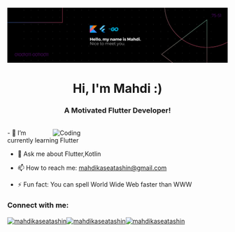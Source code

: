 [![MasterHead](https://github.com/MahdiKaseAtashin/MahdiKaseAtashin/blob/main/banner-2.png)](https://www.instagram.com/mahdi__k3f/)

<h1 align="center">Hi, I'm Mahdi :)</h1>
<h3 align="center">A Motivated Flutter Developer!</h3>
</br>

<!--  profile views!-->
<!-- <p align="left"> <img src="https://komarev.com/ghpvc/?username=MahdiKaseAtashin&label=Profile%20views&color=0e75b6&style=flat" alt="Mahdi" /> </p> -->
<img align="right" alt="Coding" width="400" src="https://i.pinimg.com/originals/e4/26/70/e426702edf874b181aced1e2fa5c6cde.gif">
- 🌱 I’m currently learning Flutter

- 💬 Ask me about Flutter,Kotlin

- 📫 How to reach me: mahdikaseatashin@gmail.com

- ⚡ Fun fact: You can spell World Wide Web faster than WWW
<h3 align="left">Connect with me:</h3>
<p align="left">
<a href="https://www.instagram.com/mahdikaseatashin/" target="blank"><img align="center" src="https://raw.githubusercontent.com/rahuldkjain/github-profile-readme-generator/master/src/images/icons/Social/instagram.svg" alt="mahdikaseatashin" height="30" width="40" /></a><a href="http://t.me/mahdikaseatashin/" target="blank"><img align="center" src="https://upload.wikimedia.org/wikipedia/commons/8/82/Telegram_logo.svg" alt="mahdikaseatashin" height="30" width="40" /></a><a href="https://twitter.com/Mahdi_K3F" target="blank"><img align="center" src="https://raw.githubusercontent.com/rahuldkjain/github-profile-readme-generator/master/src/images/icons/Social/twitter.svg" alt="mahdikaseatashin" height="30" width="40" /></a>
</p>
<!--
**MahdiKaseAtashin/MahdiKaseAtashin** is a ✨ _special_ ✨ repository because its `README.md` (this file) appears on your GitHub profile.

-->
